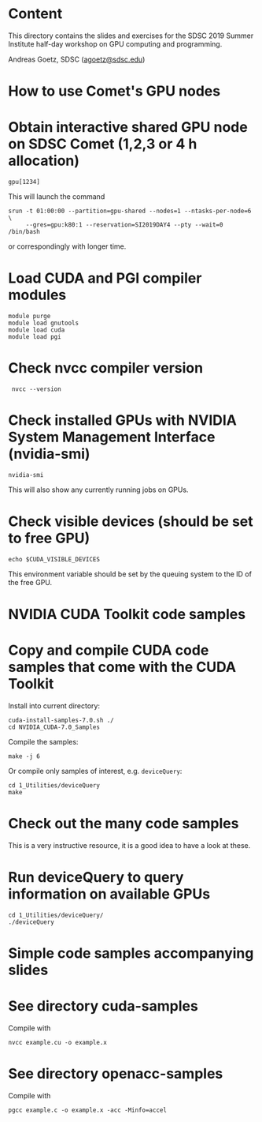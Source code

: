Content
=======
This directory contains the slides and exercises for the SDSC 2019
Summer Institute half-day workshop on GPU computing and programming.

Andreas Goetz, SDSC (agoetz@sdsc.edu)


How to use Comet's GPU nodes
============================

# Obtain interactive shared GPU node on SDSC Comet (1,2,3 or 4 h allocation)
`gpu[1234]`

This will launch the command

```
srun -t 01:00:00 --partition=gpu-shared --nodes=1 --ntasks-per-node=6 \
     --gres=gpu:k80:1 --reservation=SI2019DAY4 --pty --wait=0 /bin/bash
```

or correspondingly with longer time.


# Load CUDA and PGI compiler modules
```
module purge
module load gnutools
module load cuda
module load pgi
```


# Check nvcc compiler version
` nvcc --version`


# Check installed GPUs with NVIDIA System Management Interface (nvidia-smi)
`nvidia-smi`

This will also show any currently running jobs on GPUs.


# Check visible devices (should be set to free GPU)
`echo $CUDA_VISIBLE_DEVICES`

This environment variable should be set by the queuing system to the 
ID of the free GPU.



NVIDIA CUDA Toolkit code samples
================================

# Copy and compile CUDA code samples that come with the CUDA Toolkit
Install into current directory:
```
cuda-install-samples-7.0.sh ./
cd NVIDIA_CUDA-7.0_Samples
```

Compile the samples:
```
make -j 6
```

Or compile only samples of interest, e.g. `deviceQuery`:
```
cd 1_Utilities/deviceQuery
make
```


# Check out the many code samples
This is a very instructive resource, it is a good idea to have a look
at these.


# Run deviceQuery to query information on available GPUs
```
cd 1_Utilities/deviceQuery/
./deviceQuery
```


Simple code samples accompanying slides
=======================================

# See directory cuda-samples
Compile with 
```
nvcc example.cu -o example.x
```

# See directory openacc-samples
Compile with 
```
pgcc example.c -o example.x -acc -Minfo=accel
```
